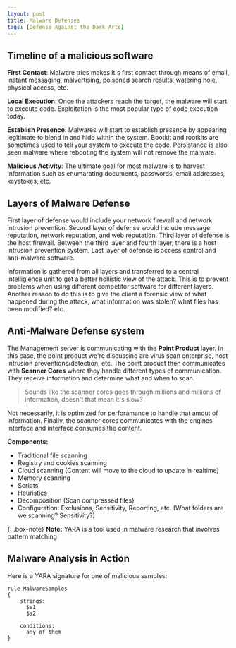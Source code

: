 ```yaml
---
layout: post
title: Malware Defenses
tags: [Defense Against the Dark Arts]
---
```


## Timeline of a malicious software
**First Contact**: Malware tries makes it's first contact through means of email, instant messaging, malvertising, poisoned search results, watering hole, physical access, etc. 

**Local Execution**: Once the attackers reach the target, the malware will start to execute code. Exploitation is the most popular type of code execution today.

**Establish Presence**: Malwares will start to establish presence by appearing legitimate to blend in and hide within the system. Bootkit and rootkits are sometimes used to tell your system to execute the code. Persistance is also seen malware where rebooting the system will not remove the malware. 

**Malicious Activity**: The ultimate goal for most malware is to harvest information such as enumarating documents, passwords, email addresses, keystokes, etc.

## Layers of Malware Defense
First layer of defense would include your network firewall and network intrusion prevention. 
Second layer of defense would include message reputation, network reputation, and web reputation.
Third layer of defense is the host firewall.
Between the third layer and fourth layer, there is a host intrusion prevention system.
Last layer of defense is access control and anti-malware software.

Information is gathered from all layers and transferred to a central intelligience unit to get a better hollistic view of the attack. This is to prevent problems when using different competitor software for different layers. Another reason to do this is to give the client a forensic view of what happened during the attack, what information was stolen? what files has been modified? etc.

## Anti-Malware Defense system
The Management server is communicating with the **Point Product** layer. In this case, the point product we're discussing are virus scan enterprise, host intrusion preventions/detection, etc. The point product then communicates with **Scanner Cores** where they handle different types of communication. They receive information and determine what and when to scan. 

> Sounds like the scanner cores goes through millions and millions of information, doesn't that mean it's slow? 

Not necessarily, it is optimized for perforamance to handle that amout of information. Finally, the scanner cores communicates with the engines interface and interface consumes the content. 

**Components:**
- Traditional file scanning
- Registry and cookies scanning
- Cloud scanning (Content will move to the cloud to update in realtime)
- Memory scanning
- Scripts
- Heuristics
- Decomposition (Scan compressed files)
- Configuration: Exclusions, Sensitivity, Reporting, etc. (What folders are we scanning? Sensitivity?)

{: .box-note}
**Note:** YARA is a tool used in malware research that involves pattern matching

## Malware Analysis in Action
Here is a YARA signature for one of malicious samples:
```
rule MalwareSamples 
{
    strings:
      $s1
      $s2
   
    conditions:
      any of them
}
```
